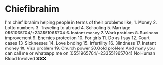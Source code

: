 # Chiefibrahim
I'm chief Ibrahim helping people in terms of their problems like, 1. Money 2. Lotto numbers 3. Traveling to abroad 4. Schooling 5. Marriage  0551965704/+233551965704 6. Instant money 7. Work problem 8. Business improvement 9. Enemies protection 10. For girls 11. Do as I say 12. Court cases 13. Sicknesses 14. Love binding 15. Infertility 16. Blindness 17. Instant money 18. Visa problem 19. Church power  20.Gold problem And  many  you can call me or whatsapp me on (0551965704/+233551965704) No Human Blood Involved ❌❌❌
